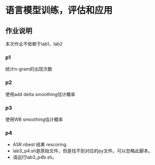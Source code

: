 # 语言模型训练，评估和应用

## 作业说明
本次作业不依赖于lab1，lab2

### p1
统计n-gram的出现次数

### p2
使用add delta smoothing估计概率
### p3
使用WB smoothing估计概率

### p4
* ASR nbest 结果 rescoring.
* lab3_p4.sh是原始文件，但是找不到对应的py文件。可以忽略此脚本。
* 请运行lab3_p4b.sh。
